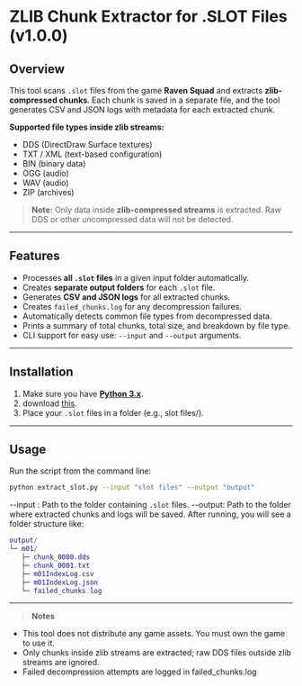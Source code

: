 # ZLIB Chunk Extractor for .SLOT Files (v1.0.0)

## Overview
This tool scans `.slot` files from the game **Raven Squad** and extracts **zlib-compressed chunks**. Each chunk is saved in a separate file, and the tool generates CSV and JSON logs with metadata for each extracted chunk.

**Supported file types inside zlib streams:**
- DDS (DirectDraw Surface textures)
- TXT / XML (text-based configuration)
- BIN (binary data)
- OGG (audio)
- WAV (audio)
- ZIP (archives)

> **Note:** Only data inside **zlib-compressed streams** is extracted. Raw DDS or other uncompressed data will not be detected.

---

## Features
- Processes **all `.slot` files** in a given input folder automatically.
- Creates **separate output folders** for each `.slot` file.
- Generates **CSV and JSON logs** for all extracted chunks.
- Creates `failed_chunks.log` for any decompression failures.
- Automatically detects common file types from decompressed data.
- Prints a summary of total chunks, total size, and breakdown by file type.
- CLI support for easy use: `--input` and `--output` arguments.

---

## Installation
1. Make sure you have [**Python 3.x**](https://www.python.org/downloads/).
2. download [this](https://github.com/DiyarMohammed1/Project-RavenSquad/blob/main/tools/extract_slot.py).
3. Place your `.slot` files in a folder (e.g., slot files/).

---

## Usage
Run the script from the command line:

``` bash
python extract_slot.py --input "slot files" --output "output"
```
--input : Path to the folder containing `.slot` files.
--output: Path to the folder where extracted chunks and logs will be saved.
After running, you will see a folder structure like:

```lua
output/
└─ m01/
   ├─ chunk_0000.dds
   ├─ chunk_0001.txt
   ├─ m01IndexLog.csv
   ├─ m01IndexLog.json
   └─ failed_chunks.log
```

---

> **Notes**
- This tool does not distribute any game assets. You must own the game to use it.
- Only chunks inside zlib streams are extracted; raw DDS files outside zlib streams are ignored.
- Failed decompression attempts are logged in failed_chunks.log
